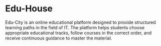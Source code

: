 # Edu-House
Edu-City is an online educational platform designed to provide structured learning paths in the field of IT. The platform helps students choose appropriate educational tracks, follow courses in the correct order, and receive continuous guidance to master the material.

